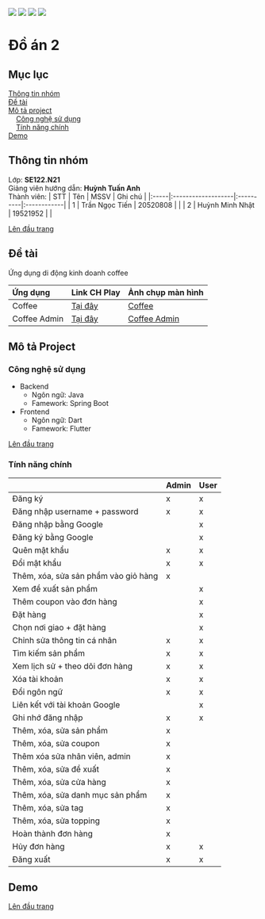 [![](https://img.shields.io/github/license/ngoctienUIT/Coffee.svg)](https://github.com/ngoctienUIT/Coffee)
[![](https://tokei.rs/b1/github/ngoctienUIT/Coffee)](https://github.com/ngoctienUIT/Coffee)
[![](https://img.shields.io/github/repo-size/ngoctienUIT/Coffee)](https://github.com/ngoctienUIT/Coffee)
[![](https://img.shields.io/github/languages/code-size/ngoctienUIT/Coffee)](https://github.com/ngoctienUIT/Coffee)

#

# **Đồ án 2**
<a name="top"><a>
## Mục lục

[Thông tin nhóm](#info)\
[Đề tài](#topic)\
[Mô tả project](#project)\
&nbsp;&nbsp;&nbsp; [Công nghệ sử dụng](#use)\
&nbsp;&nbsp;&nbsp; [Tính năng chính](#main-feature)\
[Demo](#demo)

## Thông tin nhóm <a name="info"></a>

Lớp: **SE122.N21** \
Giảng viên hướng dẫn: **Huỳnh Tuấn Anh** \
Thành viên:
| STT  | Tên                | MSSV      | Ghi chú     |
|:-----|:-------------------|:----------|:------------|
|  1   |  Trần Ngọc Tiến | 20520808  |  |
|  2   |  Huỳnh Minh Nhật    |  19521952 |             |

[Lên đầu trang](#top)
## Đề tài <a name="topic"></a>

Ứng dụng di động kinh doanh coffee

|Ứng dụng|Link CH Play|Ảnh chụp màn hình|
|:-----|:------|:------|
|Coffee| [Tại đây](https://play.google.com/store/apps/details?id=com.uit.coffee) | [Coffee](https://github.com/ngoctienUIT/Coffee/blob/main/client/README.md#danh-sa%CC%81ch-ca%CC%81c-ma%CC%80n-hi%CC%80nh-)
|Coffee Admin|[Tại đây](https://play.google.com/store/apps/details?id=com.uit.coffee_admin)| [Coffee Admin](https://github.com/ngoctienUIT/Coffee/blob/main/client/README.md#danh-sa%CC%81ch-ca%CC%81c-ma%CC%80n-hi%CC%80nh-)

## Mô tả Project <a name="project"></a>

### Công nghệ sử dụng <a name="use"></a>
- Backend
    - Ngôn ngữ: Java
    - Famework: Spring Boot
- Frontend
    - Ngôn ngữ: Dart
    - Famework: Flutter

[Lên đầu trang](#top)
### Tính năng chính <a name="main-feature"></a>


||Admin|User|
|:-----|:------|:----------|
|Đăng ký| x | x |
|Đăng nhập username + password|x|x|
|Đăng nhập bằng Google||x|
|Đăng ký bằng Google||x|
|Quên mật khẩu|x|x|
|Đổi mật khẩu|x|x|
|Thêm, xóa, sửa sản phẩm vào giỏ hàng|x|
|Xem đề xuất sản phẩm||x|
|Thêm coupon vào đơn hàng||x|
|Đặt hàng||x|
|Chọn nơi giao + đặt hàng||x|
|Chỉnh sửa thông tin cá nhân|x|x
|Tìm kiếm sản phẩm|x|x
|Xem lịch sử + theo dõi đơn hàng|x|x|
|Xóa tài khoản|x|x|
|Đổi ngôn ngữ|x|x|
|Liên kết với tài khoản Google||x|
|Ghi nhớ đăng nhập|x|x|
|Thêm, xóa, sửa sản phẩm|x|
|Thêm, xóa, sửa coupon|x|
|Thêm xóa sửa nhân viên, admin|x|
|Thêm, xóa, sửa đề xuất|x|
|Thêm, xóa, sửa cửa hàng|x|
|Thêm, xóa, sửa danh mục sản phẩm|x|
|Thêm, xóa, sửa tag|x|
|Thêm, xóa, sửa topping|x|
|Hoàn thành đơn hàng|x|
|Hủy đơn hàng|x|x|
|Đăng xuất|x|x|


## Demo <a name="demo"></a>
  
[Lên đầu trang](#top)
